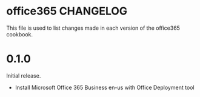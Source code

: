 # office365 CHANGELOG

This file is used to list changes made in each version of the office365 cookbook.

# 0.1.0

Initial release.

- Install Microsoft Office 365 Business en-us with Office Deployment tool
